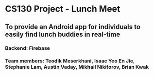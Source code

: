 # CS130 Project - Lunch Meet
## To provide an Android app for individuals to easily find lunch buddies in real-time
### Backend: Firebase
### Team members: Teodik Meserkhani, Isaac Yeo En Jie, Stephanie Lam, Austin Vaday, Mikhail Nikiforov, Brian Kwak

